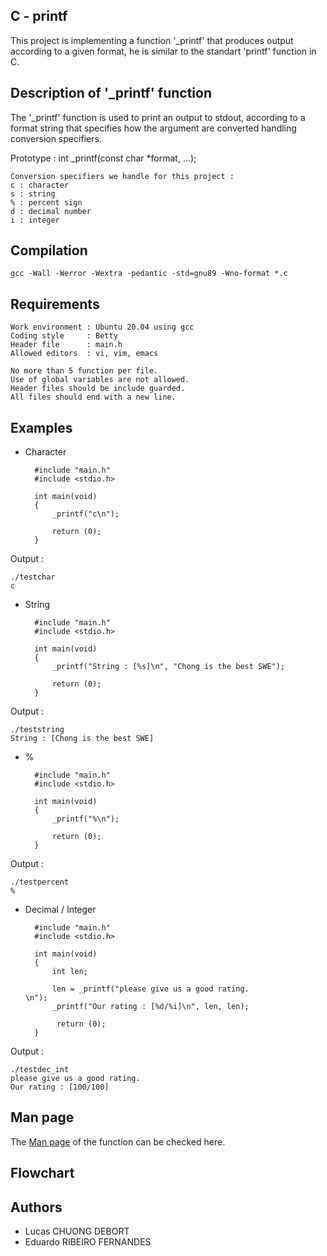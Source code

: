 ## C - printf
This project is implementing a function '_printf' that produces output according to a given format, he is similar to the standart 'printf' function in C. 


## Description of '_printf' function
The '_printf' function is used to print an output to stdout, according to a format string that specifies how the argument are converted handling conversion specifiers.

Prototype : int _printf(const char *format, ...);

    Conversion specifiers we handle for this project : 
    c : character
    s : string
    % : percent sign
    d : decimal number 
    i : integer

## Compilation
    gcc -Wall -Werror -Wextra -pedantic -std=gnu89 -Wno-format *.c


## Requirements
    Work environment : Ubuntu 20.04 using gcc
    Coding style     : Betty
    Header file      : main.h 
    Allowed editors  : vi, vim, emacs

    No more than 5 function per file.
    Use of global variables are not allowed.
    Header files should be include guarded.
    All files should end with a new line.

## Examples
* Character

        #include "main.h"
        #include <stdio.h>

        int main(void)
        {
            _printf("c\n");

            return (0);
        }
 Output : 

    ./testchar
    c

* String
        
        #include "main.h"
        #include <stdio.h>

        int main(void)
        {
            _printf("String : [%s]\n", "Chong is the best SWE");
        
            return (0);
        }
Output :

    ./teststring
    String : [Chong is the best SWE]

* %

        #include "main.h"
        #include <stdio.h>

        int main(void)
        {
            _printf("%\n");

            return (0);
        }
Output :

    ./testpercent
    %

* Decimal / Integer

        #include "main.h"
        #include <stdio.h>

        int main(void)
        {
            int len;

            len = _printf("please give us a good rating.                                                                      \n");
            _printf("Our rating : [%d/%i]\n", len, len);

             return (0);
        }

Output :

    ./testdec_int
    please give us a good rating.
    Our rating : [100/100]


## Man page

The [Man page](https://github.com/EduardoFrs/holbertonschool-printf/blob/main/man_3_printf) of the function can be checked here.


## Flowchart
## Authors
* Lucas CHUONG DEBORT
* Eduardo RIBEIRO FERNANDES